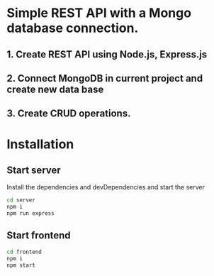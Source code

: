 # Simple REST API with a Mongo database connection.
## 1. Create REST API using Node.js, Express.js
## 2. Connect MongoDB in current project and create new data base
## 3. Create CRUD operations.

# Installation
## Start server
Install the dependencies and devDependencies and start the server
```sh
cd server
npm i
npm run express
```
## Start frontend
```sh
cd frontend
npm i
npm start
```

